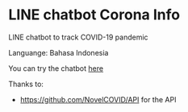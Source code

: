 # LINE chatbot Corona Info

LINE chatbot to track COVID-19 pandemic

Languange: Bahasa Indonesia

You can try the chatbot [here](line://ti/p/@462thlom)

Thanks to:
* https://github.com/NovelCOVID/API for the API
